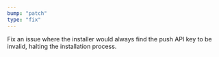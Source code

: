 ```yaml
---
bump: "patch"
type: "fix"
---
```


Fix an issue where the installer would always find the push API key to be invalid, halting the installation process.
